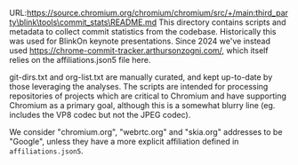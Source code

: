 URL:https://source.chromium.org/chromium/chromium/src/+/main:third_party\blink\tools\commit_stats\README.md
This directory contains scripts and metadata to collect commit statistics from
the codebase. Historically this was used for BlinkOn keynote presentations.
Since 2024 we've instead used https://chrome-commit-tracker.arthursonzogni.com/,
which itself relies on the affiliations.json5 file here.

git-dirs.txt and org-list.txt are manually curated, and kept up-to-date by those
leveraging the analyses. The scripts are intended for processing repositories of
projects which are critical to Chromium and have supporting Chromium as a
primary goal, although this is a somewhat blurry line (eg. includes the VP8
codec but not the JPEG codec).

We consider "chromium.org", "webrtc.org" and "skia.org" addresses to be
"Google", unless they have a more explicit affiliation defined in
`affiliations.json5`.
